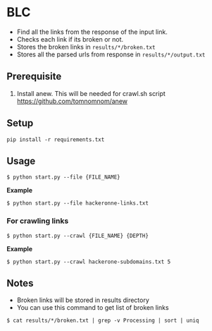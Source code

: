 # BLC

- Find all the links from the response of the input link.
- Checks each link if its broken or not.
- Stores the broken links in `results/*/broken.txt`
- Stores all the parsed urls from response in `results/*/output.txt`

## Prerequisite

1. Install anew. This will be needed for crawl.sh script
https://github.com/tomnomnom/anew

## Setup

```
pip install -r requirements.txt
```

## Usage

```
$ python start.py --file {FILE_NAME}
```

**Example**

```
$ python start.py --file hackeronne-links.txt
```

### For crawling links

```
$ python start.py --crawl {FILE_NAME} {DEPTH}
```

**Example**

```
$ python start.py --crawl hackerone-subdomains.txt 5
```


## Notes

- Broken links will be stored in results directory
- You can use this command to get list of broken links

```
$ cat results/*/broken.txt | grep -v Processing | sort | uniq
```


